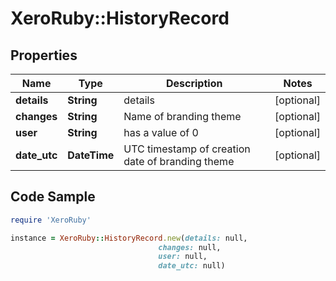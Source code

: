 # XeroRuby::HistoryRecord

## Properties

Name | Type | Description | Notes
------------ | ------------- | ------------- | -------------
**details** | **String** | details | [optional] 
**changes** | **String** | Name of branding theme | [optional] 
**user** | **String** | has a value of 0 | [optional] 
**date_utc** | **DateTime** | UTC timestamp of creation date of branding theme | [optional] 

## Code Sample

```ruby
require 'XeroRuby'

instance = XeroRuby::HistoryRecord.new(details: null,
                                 changes: null,
                                 user: null,
                                 date_utc: null)
```


